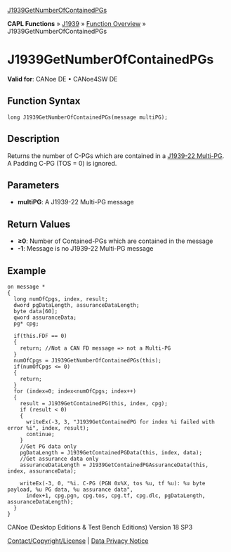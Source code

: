 [J1939GetNumberOfContainedPGs](../../../../../CANoeDEFamily.htm#Topics/CAPLFunctions/J1939/Functions/CAPLfunctionJ1939GetNumberOfContainedPGs.md)

**CAPL Functions** » [J1939](../CAPLfunctionsJ1939StartPage.md) » [Function Overview](../CAPLfunctionsJ1939Overview.md) » J1939GetNumberOfContainedPGs

# J1939GetNumberOfContainedPGs

**Valid for**: CANoe DE • CANoe4SW DE

## Function Syntax

```plaintext
long J1939GetNumberOfContainedPGs(message multiPG);
```

## Description

Returns the number of C-PGs which are contained in a [J1939-22 Multi-PG](../../../CANoeCANalyzer/J1939/J1939CANfd/1939CANfd.md). A Padding C-PG (TOS = 0) is ignored.

## Parameters

- **multiPG**: A J1939-22 Multi-PG message

## Return Values

- **≥0**: Number of Contained-PGs which are contained in the message
- **-1**: Message is no J1939-22 Multi-PG message

## Example

```plaintext
on message *
{
  long numOfCpgs, index, result;
  dword pgDataLength, assuranceDataLength;
  byte data[60];
  qword assuranceData;
  pg* cpg;

  if(this.FDF == 0)
  {
    return; //Not a CAN FD message => not a Multi-PG
  }
  numOfCpgs = J1939GetNumberOfContainedPGs(this);
  if(numOfCpgs <= 0)
  {
    return;
  }
  for (index=0; index<numOfCpgs; index++)
  {
    result = J1939GetContainedPG(this, index, cpg);
    if (result < 0)
    {
      writeEx(-3, 3, "J1939GetContainedPG for index %i failed with error %i", index, result);
      continue;
    }
    //Get PG data only
    pgDataLength = J1939GetContainedPGData(this, index, data);
    //Get assurance data only
    assuranceDataLength = J1939GetContainedPGAssuranceData(this, index, assuranceData);

    writeEx(-3, 0, "%i. C-PG (PGN 0x%X, tos %u, tf %u): %u byte payload, %u PG data, %u assurance data",
      index+1, cpg.pgn, cpg.tos, cpg.tf, cpg.dlc, pgDataLength, assuranceDataLength);
  }
}
```

CANoe (Desktop Editions & Test Bench Editions) Version 18 SP3

[Contact/Copyright/License](../../../Shared/ContactCopyrightLicense.md) | [Data Privacy Notice](https://www.vector.com/int/en/company/get-info/privacy-policy/)
